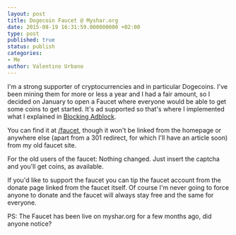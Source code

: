 ```yaml
---
layout: post
title: Dogecoin Faucet @ Myshar.org
date: 2015-08-19 16:31:59.000000000 +02:00
type: post
published: true
status: publish
categories:
- Me
author: Valentino Urbano 
---
```


I'm a strong supporter of cryptocurrencies and in particular Dogecoins. I've been mining them for more or less a year and I had a fair amount, so I decided on January to open a Faucet where everyone would be able to get some coins to get started. It's ad supported so that's where I implemented what I explained in [Blocking Adblock][0].

You can find it at [/faucet][1], though it won't be linked from the homepage or anywhere else (apart from a 301 redirect, for which I'll have an article soon) from my old faucet site.

For the old users of the faucet: Nothing changed. Just insert the captcha and you'll get coins, as available.

If you'd like to support the faucet you can tip the faucet account from the donate page linked from the faucet itself. Of course I'm never going to force anyone to donate and the faucet will always stay free and the same for everyone.

PS: The Faucet has been live on myshar.org for a few months ago, did anyone notice?


[0]: http://www.myshar.org/blocking-adblock/
[1]: /faucet